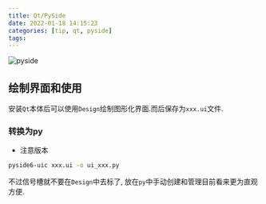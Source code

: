 ```yaml
---
title: Qt/PySide
date: 2022-01-18 14:15:23
categories: [tip, qt, pyside]
tags:
---
```


![pyside](https://qt-wiki-uploads.s3.amazonaws.com/images/3/33/Py-128.png "pyside")

## 绘制界面和使用
安装`Qt`本体后可以使用`Design`绘制图形化界面.而后保存为`xxx.ui`文件.
### 转换为py
* 注意版本
```bash
pyside6-uic xxx.ui -o ui_xxx.py
```
不过信号槽就不要在`Design`中去标了, 放在`py`中手动创建和管理目前看来更为直观方便.
